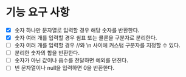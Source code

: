 # 기능 요구 사항

- [x] 숫자 하나만 문자열로 입력할 경우 해당 숫자를 반환한다.
- [x] 숫자 여러 개를 입력할 경우 쉼표 또는 콜론을 구분자로 분리한다.
- [ ] 숫자 여러 개를 입력할 경우 //와 \n 사이에 커스텀 구분자를 지정할 수 있다.
- [ ] 분리한 숫자의 합을 반환한다.
- [ ] 숫자가 아닌 값이나 음수를 전달하면 예외를 던진다.
- [ ] 빈 문자열이나 null을 입력하면 0을 반환한다.